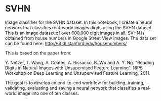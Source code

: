 # SVHN
Image classifier for the SVHN dataset. In this notebook, I create a neural network that classifies real-world images digits using the SVHN dataset. This is an image dataset of over 600,000 digit images in all. SVHN is obtained from house numbers in Google Street View images. The data set can be found here:
http://ufldl.stanford.edu/housenumbers/

This is based on the paper from:

Y. Netzer, T. Wang, A. Coates, A. Bissacco, B. Wu and A. Y. Ng. "Reading Digits in Natural Images with Unsupervised Feature Learning". NIPS Workshop on Deep Learning and Unsupervised Feature Learning, 2011.

The goal is to develop an end-to-end workflow for building, training, validating, evaluating and saving a neural network that classifies a real-world image into one of ten classes.

